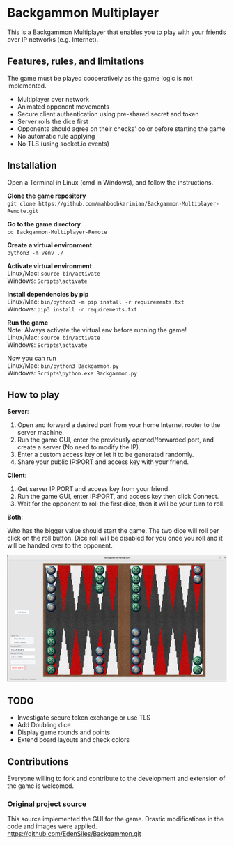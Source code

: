 # Backgammon Multiplayer

This is a Backgammon Multiplayer that enables you to play with your friends over IP networks (e.g. Internet).

## Features, rules, and limitations

The game must be played cooperatively as the game logic is not implemented.
* Multiplayer over network
* Animated opponent movements
* Secure client authentication using pre-shared secret and token
* Server rolls the dice first
* Opponents should agree on their checks' color before starting the game
* No automatic rule applying
* No TLS (using socket.io events)

## Installation

Open a Terminal in Linux (cmd in Windows), and follow the instructions.

**Clone the game repository** </br>
`git clone https://github.com/mahboobkarimian/Backgammon-Multiplayer-Remote.git`

**Go to the game directory** </br>
`cd Backgammon-Multiplayer-Remote`

**Create a virtual environment** </br>
`python3 -m venv ./`

**Activate virtual environment** </br>
Linux/Mac: `source bin/activate` </br>
Windows: `Scripts\activate`

**Install dependencies by pip** </br>
Linux/Mac: `bin/python3 -m pip install -r requirements.txt` </br>
Windows: `pip3 install -r requirements.txt`

**Run the game** </br>
Note: Always activate the virtual env before running the game! </br>
Linux/Mac: `source bin/activate` </br>
Windows: `Scripts\activate`

Now you can run </br>
Linux/Mac: `bin/python3 Backgammon.py` </br>
Windows: `Scripts\python.exe Backgammon.py`

## How to play

**Server**:

1. Open and forward a desired port from your home Internet router to the server machine.
2. Run the game GUI, enter the previously opened/forwarded port, and create a server (No need to modify the IP).
3. Enter a custom access key or let it to be generated randomly.
4. Share your public IP:PORT and access key with your friend.


**Client**:

1. Get server IP:PORT and access key from your friend.
2. Run the game GUI, enter IP:PORT, and access key then click Connect.
3. Wait for the opponent to roll the first dice, then it will be your turn to roll.

**Both**:

Who has the bigger value should start the game. The two dice will roll per click on the roll button. Dice roll will be disabled for you once you roll and it will be handed over to the opponent.

![Screenshot from Backgammon multiplayer](./Screenshot.png) 

## TODO
* Investigate secure token exchange or use TLS
* Add Doubling dice
* Display game rounds and points
* Extend board layouts and check colors

## Contributions

Everyone willing to fork and contribute to the development and extension of the game is welcomed.

### Original project source

This source implemented the GUI for the game. Drastic modifications in the code and images were applied.
https://github.com/EdenSiles/Backgammon.git